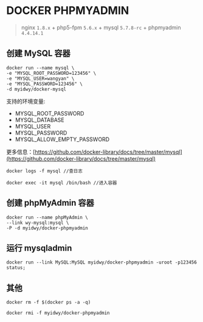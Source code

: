 # DOCKER PHPMYADMIN

> nginx `1.8.x` + php5-fpm `5.6.x` + mysql `5.7.8-rc` + phpmyadmin `4.4.14.1`

## 创建 MySQL 容器

```
docker run --name mysql \
-e "MYSQL_ROOT_PASSWORD=123456" \
-e "MYSQL_USER=wangyan" \
-e "MYSQL_PASSWORD=123456" \
-d myidwy/docker-mysql
```

支持的环境变量:

- MYSQL_ROOT_PASSWORD
- MYSQL_DATABASE
- MYSQL_USER
- MYSQL_PASSWORD
- MYSQL_ALLOW_EMPTY_PASSWORD 

更多信息：[https://github.com/docker-library/docs/tree/master/mysql](https://github.com/docker-library/docs/tree/master/mysql)


```
docker logs -f mysql //查日志
```

```
docker exec -it mysql /bin/bash //进入容器
```



## 创建 phpMyAdmin 容器

```
docker run --name phpMyAdmin \
--link wy-mysql:mysql \
-P -d myidwy/docker-phpmyadmin
```

## 运行 mysqladmin

```
docker run --link MySQL:MySQL myidwy/docker-phpmyadmin -uroot -p123456 status;
```

## 其他

```
docker rm -f $(docker ps -a -q)
```

```
docker rmi -f myidwy/docker-phpmyadmin
```